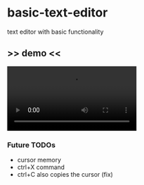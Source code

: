 # basic-text-editor
text editor with basic functionality

## \>> demo <<
<video src="https://github.com/gin7018/basic-text-editor/assets/79063763/a7fadeef-8a48-49fa-9ead-a98712b348dd" autoplay loop></video>



### Future TODOs
- cursor memory
- ctrl+X command
- ctrl+C also copies the cursor (fix)
